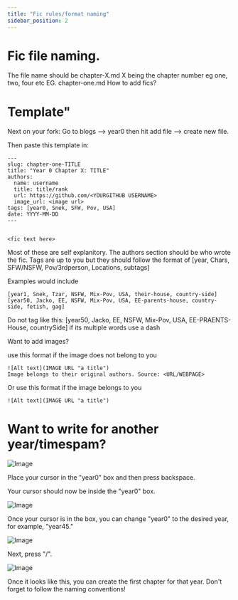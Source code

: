 ```yaml
---
title: "Fic rules/format naming"
sidebar_position: 2
---
```



# Fic file naming.​

The file name should be chapter-X.md X being the chapter number eg one, two, four etc EG. chapter-one.md
How to add fics?

# Template"
Next on your fork: Go to blogs --> year0 then hit add file --> create new file.

Then paste this template in:
```
---
slug: chapter-one-TITLE
title: "Year 0 Chapter X: TITLE"
authors:
  name: username
  title: title/rank
  url: https://github.com/<YOURGITHUB USERNAME>
  image_url: <image url>
tags: [year0, Snek, SFW, Pov, USA]
date: YYYY-MM-DD
---


<fic text here>
```
Most of these are self explanitory. The authors section should be who wrote the fic. Tags are up to you but they should follow the format of 
[year, Chars, SFW/NSFW, Pov/3rdperson, Locations, subtags] 

Examples would include
```
[year1, Snek, Tzar, NSFW, Mix-Pov, USA, their-house, country-side]
[year50, Jacko, EE, NSFW, Mix-Pov, USA, EE-parents-house, country-side, fetish, gag]
```
Do not tag like this: [year50, Jacko, EE, NSFW, Mix-Pov, USA, EE-PRAENTS-House, countrySide] if its multiple words use a dash

Want to add images?​

use this format if the image does not belong to you
```
![Alt text](IMAGE URL "a title")
Image belongs to their original authors. Source: <URL/WEBPAGE>
```
Or use this format if the image belongs to you
```
![Alt text](IMAGE URL "a title")
```


# Want to write for another year/timespam?​



![Image](https://cdn.discordapp.com/attachments/1086048264295555116/1148442132810580058/image.png "Title")

Place your cursor in the "year0" box and then press backspace.

Your cursor should now be inside the "year0" box.

![Image](https://cdn.discordapp.com/attachments/1086048264295555116/1148442132810580058/image.png "Title")

Once your cursor is in the box, you can change "year0" to the desired year, for example, "year45."

![Image](https://cdn.discordapp.com/attachments/1148404965358977044/1148442556724674611/image.png "Title")

Next, press "/".

![Image](https://cdn.discordapp.com/attachments/1148404965358977044/1148442767136141383/image.png "Title")

Once it looks like this, you can create the first chapter for that year. Don't forget to follow the naming conventions!
